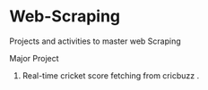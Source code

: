 # Web-Scraping

Projects and activities to master web Scraping

Major Project 
1. Real-time cricket score fetching from cricbuzz .
